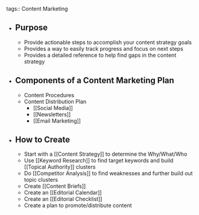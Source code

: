 tags:: Content Marketing

- ## Purpose
	- Provide actionable steps to accomplish your content strategy goals
	- Provides a way to easily track progress and focus on next steps
	- Provides a detailed reference to help find gaps in the content strategy
- ## Components of a Content Marketing Plan
	- Content Procedures
	- Content Distribution Plan
		- [[Social Media]]
		- [[Newsletters]]
		- [[Email Marketing]]
- ## How to Create
	- Start with a [[Content Strategy]] to determine the Why/What/Who
	- Use [[Keyword Research]] to find target keywords and build [[Topical Authority]] clusters
	- Do [[Competitor Analysis]] to find weaknesses and further build out topic clusters
	- Create [[Content Briefs]]
	- Create an [[Editorial Calendar]]
	- Create an [[Editorial Checklist]]
	- Create a plan to promote/distribute content
